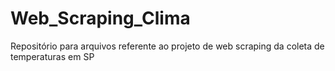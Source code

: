 # Web_Scraping_Clima
Repositório para arquivos referente ao projeto de web scraping da coleta de temperaturas em SP
